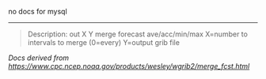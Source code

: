 no docs for mysql

----

>Description: out   X Y    merge forecast ave/acc/min/max X=number to intervals to merge (0=every) Y=output grib file

_Docs derived from <https://www.cpc.ncep.noaa.gov/products/wesley/wgrib2/merge_fcst.html>_